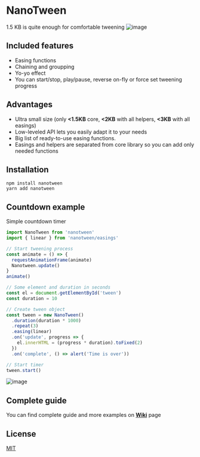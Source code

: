 # NanoTween

1.5 KB is quite enough for comfortable tweening
![image](https://user-images.githubusercontent.com/4208480/34684747-27532bc4-f4b7-11e7-9387-bc4e87ad0eab.png)

## Included features

* Easing functions
* Chaining and groupping
* Yo-yo effect
* You can start/stop, play/pause, reverse on-fly or force set tweening progress

## Advantages

* Ultra small size (only **<1.5KB** core, **<2KB** with all helpers, **<3KB** with all easings)
* Low-leveled API lets you easily adapt it to your needs
* Big list of ready-to-use easing functions.
* Easings and helpers are separated from core library so you can add only needed functions

## Installation

```
npm install nanotween
yarn add nanotween
```

## Countdown example

Simple countdown timer

```javascript
import NanoTween from 'nanotween'
import { linear } from 'nanotween/easings'

// Start tweening process
const animate = () => {
  requestAnimationFrame(animate)
  Nanotween.update()
}
animate()

// Some element and duration in seconds
const el = document.getElementById('tween')
const duration = 10

// Create tween object
const tween = new NanoTween()
  .duration(duration * 1000)
  .repeat(3)
  .easing(linear)
  .on('update', progress => {
    el.innerHTML = (progress * duration).toFixed(2)
  })
  .on('complete', () => alert('Time is over'))

// Start timer
tween.start()
```

![image](https://user-images.githubusercontent.com/4208480/34684662-e8f51e8c-f4b6-11e7-8106-3160aa031259.png)

## Complete guide

You can find complete guide and more examples on **[Wiki](https://github.com/Kelin2025/nanotween/wiki)** page

## License

[MIT](https://github.com/Kelin2025/nanotween/blob/master/LICENSE)
